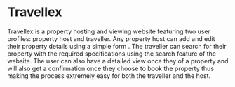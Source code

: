 # Travellex

Travellex is a property hosting and viewing website featuring two user profiles: property host and traveller. Any property host can add and edit their property details using a 
simple form . The traveller can search for their property with the required specifications using the search feature of the website. The user can also have a detailed view once they
of a property and will also get a confirmation once they choose to book the property thus making the process extremely easy for both the traveller and the host.


